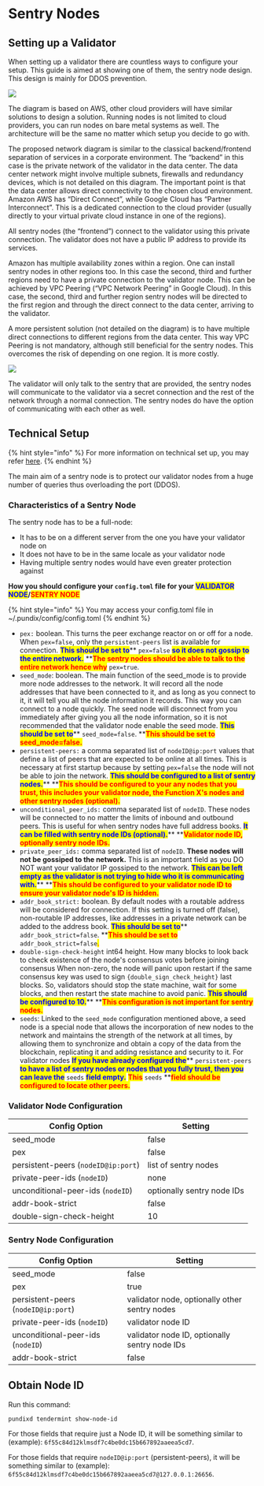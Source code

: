 # Sentry Nodes

## Setting up a Validator

When setting up a validator there are countless ways to configure your setup. This guide is aimed at showing one of them, the sentry node design. This design is mainly for DDOS prevention.

![](../.gitbook/assets/Sentry%20nodes%20picture%20\(1\)%20\(1\)%20\(2\).png)

The diagram is based on AWS, other cloud providers will have similar solutions to design a solution. Running nodes is not limited to cloud providers, you can run nodes on bare metal systems as well. The architecture will be the same no matter which setup you decide to go with.

The proposed network diagram is similar to the classical backend/frontend separation of services in a corporate environment. The “backend” in this case is the private network of the validator in the data center. The data center network might involve multiple subnets, firewalls and redundancy devices, which is not detailed on this diagram. The important point is that the data center allows direct connectivity to the chosen cloud environment. Amazon AWS has “Direct Connect”, while Google Cloud has “Partner Interconnect”. This is a dedicated connection to the cloud provider (usually directly to your virtual private cloud instance in one of the regions).

All sentry nodes (the “frontend”) connect to the validator using this private connection. The validator does not have a public IP address to provide its services.

Amazon has multiple availability zones within a region. One can install sentry nodes in other regions too. In this case the second, third and further regions need to have a private connection to the validator node. This can be achieved by VPC Peering (“VPC Network Peering” in Google Cloud). In this case, the second, third and further region sentry nodes will be directed to the first region and through the direct connect to the data center, arriving to the validator.

A more persistent solution (not detailed on the diagram) is to have multiple direct connections to different regions from the data center. This way VPC Peering is not mandatory, although still beneficial for the sentry nodes. This overcomes the risk of depending on one region. It is more costly.

![](../.gitbook/assets/image%20\(11\)%20\(1\).png)

The validator will only talk to the sentry that are provided, the sentry nodes will communicate to the validator via a secret connection and the rest of the network through a normal connection. The sentry nodes do have the option of communicating with each other as well.

## Technical Setup

{% hint style="info" %}
For more information on technical set up, you may refer [here](https://docs.tendermint.com/master/nodes/validators.html).
{% endhint %}

The main aim of a sentry node is to protect our validator nodes from a huge number of queries thus overloading the port (DDOS).

### Characteristics of a Sentry Node

The sentry node has to be a full-node:

* It has to be on a different server from the one you have your validator node on
* It does not have to be in the same locale as your validator node
* Having multiple sentry nodes would have even greater protection against

**How you should configure your `config.toml` file for your **<mark style="color:blue;">**VALIDATOR NODE**</mark>**/**<mark style="color:red;">**SENTRY NODE**</mark>

{% hint style="info" %}
You may access your config.toml file in \~/.pundix/config/config.toml
{% endhint %}

* `pex:` boolean. This turns the peer exchange reactor on or off for a node. When `pex=false`, only the `persistent-peers` list is available for connection. <mark style="color:blue;">**This should be set to**</mark>**  `pex=false`  **<mark style="color:blue;">**so it does not gossip to the entire network.**</mark>**  **<mark style="color:red;">**The sentry nodes should be able to talk to the entire network hence why**</mark> `pex=true`.
* `seed_mode`: boolean. The main function of the seed\_mode is to provide more node addresses to the network. It will record all the node addresses that have been connected to it, and as long as you connect to it, it will tell you all the node information it records. This way you can connect to a node quickly. The seed node will disconnect from you immediately after giving you all the node information, so it is not recommended that the validator node enable the seed mode. <mark style="color:blue;">**This should be set to**</mark>**  `seed_mode=false`. **<mark style="color:red;">**This should be set to seed\_mode=false.**</mark>
* `persistent-peers:` a comma separated list of `nodeID@ip:port` values that define a list of peers that are expected to be online at all times. This is necessary at first startup because by setting `pex=false` the node will not be able to join the network. <mark style="color:blue;">**This should be configured to a list of sentry nodes.**</mark>**  **<mark style="color:red;">**This should be configured to your any nodes that you trust, this includes your validator node, the Function X's nodes and other sentry nodes (optional).**</mark>
* `unconditional_peer_ids:` comma separated list of `nodeID`. These nodes will be connected to no matter the limits of inbound and outbound peers. This is useful for when sentry nodes have full address books. <mark style="color:blue;">**It can be filled with sentry node IDs (optional).**</mark>**  **<mark style="color:red;">**Validator node ID, optionally sentry node IDs.**</mark>
* `private_peer_ids:` comma separated list of `nodeID`. **These nodes will not be gossiped to the network.** This is an important field as you DO NOT want your validator IP gossiped to the network. <mark style="color:blue;">**This can be left empty as the validator is not trying to hide who it is communicating with.**</mark>**  **<mark style="color:red;">**This should be configured to your validator node ID to ensure your validator node's ID is hidden.**</mark>
* `addr_book_strict:` boolean. By default nodes with a routable address will be considered for connection. If this setting is turned off (false), non-routable IP addresses, like addresses in a private network can be added to the address book. <mark style="color:blue;">**This should be set to**</mark>**  `addr_book_strict=false`**<mark style="color:blue;">**.**</mark>** **<mark style="color:red;">**This should be set to**</mark> `addr_book_strict=false`<mark style="color:red;">.</mark>
* `double-sign-check-height` int64 height. How many blocks to look back to check existence of the node's consensus votes before joining consensus When non-zero, the node will panic upon restart if the same consensus key was used to sign `{double_sign_check_height}` last blocks. So, validators should stop the state machine, wait for some blocks, and then restart the state machine to avoid panic. <mark style="color:blue;">**This should be configured to 10.**</mark>**  **<mark style="color:red;">**This configuration is not important for sentry nodes.**</mark>
* `seeds`: Linked to the `seed_mode` configuration mentioned above, a seed node is a special node that allows the incorporation of new nodes to the network and maintains the strength of the network at all times, by allowing them to synchronize and obtain a copy of the data from the blockchain, replicating it and adding resistance and security to it. For validator nodes <mark style="color:blue;">**If you have already configured the**</mark>** `persistent-peers`  **<mark style="color:blue;">**to have a list of sentry nodes or nodes that you fully trust, then you can leave the**</mark>** `seeds`  **<mark style="color:blue;">**field empty.**</mark>**  **<mark style="color:red;">**This**</mark>**  `seeds`  **<mark style="color:red;">**field should be configured to locate other peers.**</mark>

### Validator Node Configuration

| Config Option                       | Setting                    |
| ----------------------------------- | -------------------------- |
| seed\_mode                          | false                      |
| pex                                 | false                      |
| persistent-peers (`nodeID@ip:port`) | list of sentry nodes       |
| private-peer-ids (`nodeID`)         | none                       |
| unconditional-peer-ids (`nodeID`)   | optionally sentry node IDs |
| addr-book-strict                    | false                      |
| double-sign-check-height            | 10                         |

### Sentry Node Configuration

| Config Option                       | Setting                                       |
| ----------------------------------- | --------------------------------------------- |
| seed\_mode                          | false                                         |
| pex                                 | true                                          |
| persistent-peers (`nodeID@ip:port`) | validator node, optionally other sentry nodes |
| private-peer-ids (`nodeID`)         | validator node ID                             |
| unconditional-peer-ids (`nodeID`)   | validator node ID, optionally sentry node IDs |
| addr-book-strict                    | false                                         |

## Obtain Node ID

Run this command:

```
pundixd tendermint show-node-id
```

For those fields that require just a Node ID, it will be something similar to (example): `6f55c84d12klmsdf7c4be0dc15b667892aaeea5cd7`.

For those fields that require `nodeID@ip:port` (persistent-peers), it will be something similar to (example): `6f55c84d12klmsdf7c4be0dc15b667892aaeea5cd7@127.0.0.1:26656`.
